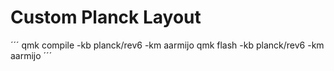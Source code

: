 # Custom Planck Layout

´´´
  qmk compile -kb planck/rev6 -km aarmijo
  qmk flash -kb planck/rev6 -km aarmijo
´´´

